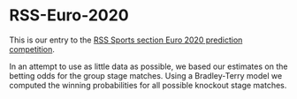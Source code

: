 # RSS-Euro-2020

This is our entry to the [RSS Sports section Euro 2020 prediction competition](https://rss.org.uk/news-publication/news-publications/2021/section-group-reports/sports-section-euro-2020-prediction-competition/).

In an attempt to use as little data as possible, we based our estimates on the betting odds for the group stage matches.
Using a Bradley-Terry model we computed the winning probabilities for all possible knockout stage matches.